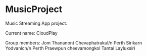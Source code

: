 # MusicProject
Music Streaming App project.

Current name: CloudPlay

Group members:
Jom Thananont Chevaphatrakul/n
Perth Sirikarn Yodvanich/n
Perth Praewpun cheevamongkol
Tantai Layluxsiri

